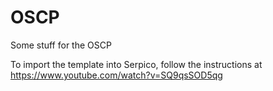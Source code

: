 # OSCP
Some stuff for the OSCP

To import the template into Serpico, follow the instructions at https://www.youtube.com/watch?v=SQ9qsSOD5qg
